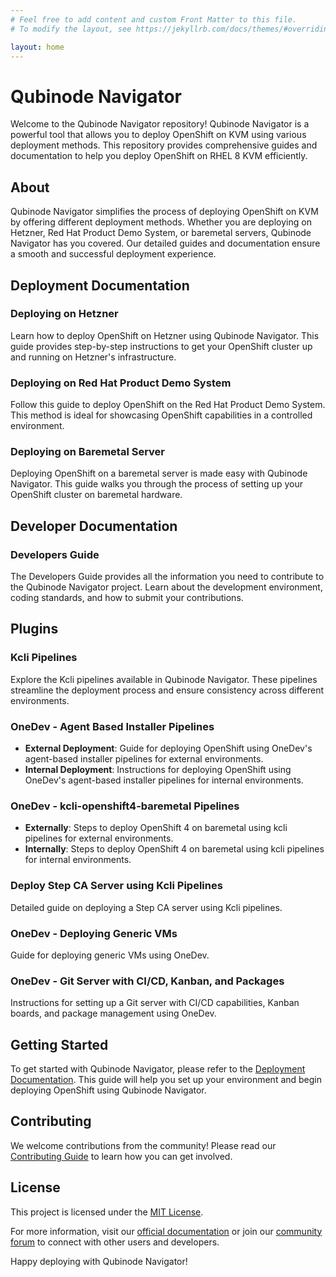 ```yaml
---
# Feel free to add content and custom Front Matter to this file.
# To modify the layout, see https://jekyllrb.com/docs/themes/#overriding-theme-defaults

layout: home
---
```


# Qubinode Navigator

Welcome to the Qubinode Navigator repository! Qubinode Navigator is a powerful tool that allows you to deploy OpenShift on KVM using various deployment methods. This repository provides comprehensive guides and documentation to help you deploy OpenShift on RHEL 8 KVM efficiently.

## About

Qubinode Navigator simplifies the process of deploying OpenShift on KVM by offering different deployment methods. Whether you are deploying on Hetzner, Red Hat Product Demo System, or baremetal servers, Qubinode Navigator has you covered. Our detailed guides and documentation ensure a smooth and successful deployment experience.

## Deployment Documentation

### Deploying on Hetzner
Learn how to deploy OpenShift on Hetzner using Qubinode Navigator. This guide provides step-by-step instructions to get your OpenShift cluster up and running on Hetzner's infrastructure.

### Deploying on Red Hat Product Demo System
Follow this guide to deploy OpenShift on the Red Hat Product Demo System. This method is ideal for showcasing OpenShift capabilities in a controlled environment.

### Deploying on Baremetal Server
Deploying OpenShift on a baremetal server is made easy with Qubinode Navigator. This guide walks you through the process of setting up your OpenShift cluster on baremetal hardware.

## Developer Documentation

### Developers Guide
The Developers Guide provides all the information you need to contribute to the Qubinode Navigator project. Learn about the development environment, coding standards, and how to submit your contributions.

## Plugins

### Kcli Pipelines
Explore the Kcli pipelines available in Qubinode Navigator. These pipelines streamline the deployment process and ensure consistency across different environments.

### OneDev - Agent Based Installer Pipelines
- **External Deployment**: Guide for deploying OpenShift using OneDev's agent-based installer pipelines for external environments.
- **Internal Deployment**: Instructions for deploying OpenShift using OneDev's agent-based installer pipelines for internal environments.

### OneDev - kcli-openshift4-baremetal Pipelines
- **Externally**: Steps to deploy OpenShift 4 on baremetal using kcli pipelines for external environments.
- **Internally**: Steps to deploy OpenShift 4 on baremetal using kcli pipelines for internal environments.

### Deploy Step CA Server using Kcli Pipelines
Detailed guide on deploying a Step CA server using Kcli pipelines.

### OneDev - Deploying Generic VMs
Guide for deploying generic VMs using OneDev.

### OneDev - Git Server with CI/CD, Kanban, and Packages
Instructions for setting up a Git server with CI/CD capabilities, Kanban boards, and package management using OneDev.

## Getting Started

To get started with Qubinode Navigator, please refer to the [Deployment Documentation](https://tosin2013.github.io/qubinode_navigator/deployments/). This guide will help you set up your environment and begin deploying OpenShift using Qubinode Navigator.

## Contributing

We welcome contributions from the community! Please read our [Contributing Guide](https://tosin2013.github.io/qubinode_navigator/development/developers_guide.html) to learn how you can get involved.

## License

This project is licensed under the [MIT License](link-to-license).

For more information, visit our [official documentation](link-to-official-documentation) or join our [community forum](link-to-community-forum) to connect with other users and developers.

Happy deploying with Qubinode Navigator!